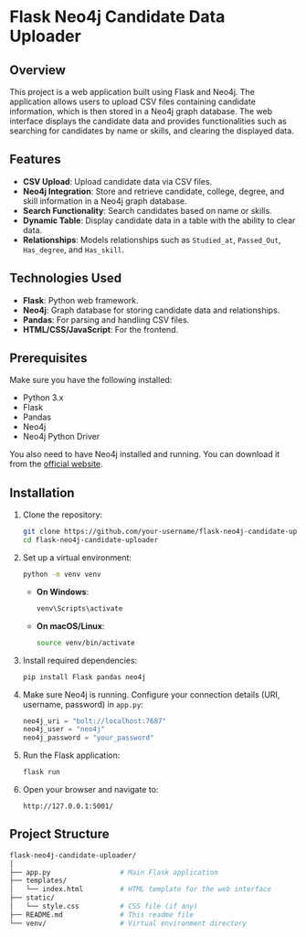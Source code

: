 # Flask Neo4j Candidate Data Uploader

## Overview
This project is a web application built using Flask and Neo4j. The application allows users to upload CSV files containing candidate information, which is then stored in a Neo4j graph database. The web interface displays the candidate data and provides functionalities such as searching for candidates by name or skills, and clearing the displayed data.

## Features
- **CSV Upload**: Upload candidate data via CSV files.
- **Neo4j Integration**: Store and retrieve candidate, college, degree, and skill information in a Neo4j graph database.
- **Search Functionality**: Search candidates based on name or skills.
- **Dynamic Table**: Display candidate data in a table with the ability to clear data.
- **Relationships**: Models relationships such as `Studied_at`, `Passed_Out`, `Has_degree`, and `Has_skill`.

## Technologies Used
- **Flask**: Python web framework.
- **Neo4j**: Graph database for storing candidate data and relationships.
- **Pandas**: For parsing and handling CSV files.
- **HTML/CSS/JavaScript**: For the frontend.

## Prerequisites
Make sure you have the following installed:
- Python 3.x
- Flask
- Pandas
- Neo4j
- Neo4j Python Driver

You also need to have Neo4j installed and running. You can download it from the [official website](https://neo4j.com/download/).

## Installation

1. Clone the repository:
    ```bash
    git clone https://github.com/your-username/flask-neo4j-candidate-uploader.git
    cd flask-neo4j-candidate-uploader
    ```

2. Set up a virtual environment:
    ```bash
    python -m venv venv
    ```

   - **On Windows**:
     ```bash
     venv\Scripts\activate
     ```
   - **On macOS/Linux**:
     ```bash
     source venv/bin/activate
     ```

3. Install required dependencies:
    ```bash
    pip install Flask pandas neo4j
    ```

4. Make sure Neo4j is running. Configure your connection details (URI, username, password) in `app.py`:
    ```python
    neo4j_uri = "bolt://localhost:7687"
    neo4j_user = "neo4j" 
    neo4j_password = "your_password"
    ```

5. Run the Flask application:
    ```bash
    flask run
    ```

6. Open your browser and navigate to:
    ```
    http://127.0.0.1:5001/
    ```

## Project Structure
```bash
flask-neo4j-candidate-uploader/
│
├── app.py                 # Main Flask application
├── templates/
│   └── index.html         # HTML template for the web interface
├── static/
│   └── style.css          # CSS file (if any)
├── README.md              # This readme file
└── venv/                  # Virtual environment directory
